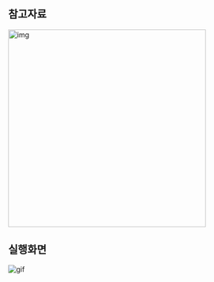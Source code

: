 ## 참고자료

<img width="400" alt="img" src="https://user-images.githubusercontent.com/57563053/129737696-287527ee-c176-4a1c-b13b-401fc58fc380.png">

## 실행화면

![gif](https://user-images.githubusercontent.com/57563053/129738536-0ca29d9a-11a5-4af5-b7aa-3f1941cfb67f.gif)

